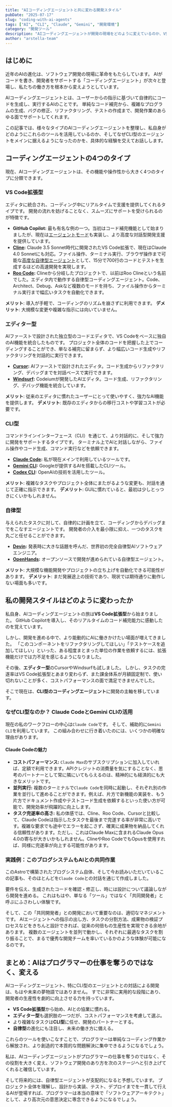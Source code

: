 ```yaml
---
title: "AIコーディングエージェントと共に変わる開発スタイル"
pubDate: "2025-07-17"
slug: "coding-with-ai-agents"
tags: ["AI", "CLI", "Claude", "Gemini", "開発環境"]
category: "開発ツール"
description: "AIコーディングエージェントが開発の現場をどのように変えているのか、VS Code拡張型、エディター型、CLI型、自律型の4つのタイプを比較し、私自身の活用法を紹介します。"
author: "arstella-team"
---
```


## はじめに

近年のAIの進化は、ソフトウェア開発の現場に革命をもたらしています。
AIがコードを書き、開発者をサポートする「コーディングエージェント」が次々と登場し、私たちの働き方を根本から変えようとしています。

AIコーディングエージェントとは、ユーザーからの指示に基づいて自律的にコードを生成し、実行するAIのことです。
単純なコード補完から、複雑なプログラムの生成、バグの修正、リファクタリング、テストの作成まで、開発作業のあらゆる面でサポートしてくれます。

この記事では、様々なタイプのAIコーディングエージェントを整理し、私自身がどのようにこれらのツールを活用しているのか、そしてなぜCLI型のエージェントをメインに据えるようになったのかを、具体的な経験を交えてお話しします。

## コーディングエージェントの4つのタイプ

現在、AIコーディングエージェントは、その機能や操作性から大きく4つのタイプに分類できます。

### VS Code拡張型

エディタに統合され、コーディング中にリアルタイムで支援を提供してくれるタイプです。
開発の流れを妨げることなく、スムーズにサポートを受けられるのが特徴です。

- **GitHub Copilot:** 最も有名な例の一つ。当初はコード補完機能として始まりましたが、現在は[エージェントモード](https://learn.microsoft.com/ja-jp/visualstudio/ide/copilot-agent-mode?view=vs-2022)も実装し、より高度な対話型開発支援を提供しています。
- **[Cline](https://github.com/cline/cline):** Claude 3.5 Sonnet時代に開発されたVS Code拡張で、現在はClaude 4.0 Sonnetにも対応。ファイル操作、ターミナル実行、ブラウザ操作まで可能な[高度な自律型エージェント](https://zenn.dev/mizchi/articles/all-in-on-cline)として、15分で700行のコードとテストを生成するほどの高速開発を実現します。
- **[Roo Code](https://github.com/RooCodeInc/Roo-Code):** Clineから分岐したプロジェクトで、以前はRoo Clineという名前でした。エディタ内で動作する自律型コーディングエージェント。Code、Architect、Debug、Askなど複数のモードを持ち、ファイル操作からターミナル実行まで幅広いタスクを自動化できます。

**メリット**: 導入が手軽で、コーディングのリズムを崩さずに利用できます。
**デメリット**: 大規模な変更や複雑な指示には向いていません。

### エディター型

AIファーストで設計された独立型のコードエディタで、VS Codeをベースに独自のAI機能を統合したものです。
プロジェクト全体のコードを把握した上でコーディングすることができ、単なる補完に留まらず、より幅広いコード生成やリファクタリングを対話的に実行できます。

- **[Cursor](https://cursor.com/ja):** AIファーストで設計されたエディタ。コード生成からリファクタリング、デバッグまでを対話ベースで実行できます。
- **[Windsurf](https://windsurf.com/):** Codeiumが開発したAIエディタ。コード生成、リファクタリング、デバッグ機能を統合しています。

**メリット**: 従来のエディタに慣れたユーザーにとって使いやすく、強力なAI機能を提供します。
**デメリット**: 既存のエディタからの移行コストや学習コストが必要です。

### CLI型

コマンドラインインターフェース（CLI）を通じて、より対話的に、そして強力に開発をサポートするタイプです。
ターミナル上でAIと対話しながら、ファイル操作やコード生成、コマンド実行などを依頼できます。

- **[Claude Code](https://docs.anthropic.com/ja/docs/claude-code/overview):** 私が現在メインで利用しているツールです。
- **[Gemini CLI](https://cloud.google.com/blog/ja/topics/developers-practitioners/introducing-gemini-cli/):** Googleが提供するAIを搭載したCLIツール。
- **[Codex CLI](https://help.openai.com/en/articles/11096431-openai-codex-cli-getting-started):** OpenAIの技術を活用したツール。

**メリット**: 複雑なタスクやプロジェクト全体にまたがるような変更も、対話を通じて正確に指示できます。
**デメリット**: GUIに慣れていると、最初は少しとっつきにくいかもしれません。

### 自律型

与えられたタスクに対して、自律的に計画を立て、コーディングからデバッグまでをこなすエージェントです。
開発者の介入を最小限に抑え、一つのタスクを丸ごと任せることができます。

- **[Devin](https://devin.ai/):** 発表時に大きな話題を呼んだ、世界初の完全自律型AIソフトウェアエンジニア。
- **[OpenHands](https://github.com/All-Hands-AI/OpenHands):** オープンソースで開発が進められている自律型エージェント。

**メリット**: 大規模な機能開発やプロジェクトの立ち上げを自動化できる可能性があります。
**デメリット**: まだ発展途上の技術であり、現状では期待通りに動作しない場面も多いです。

## 私の開発スタイルはどのように変わったか

私自身、AIコーディングエージェントの旅は**VS Code拡張型**から始まりました。
GitHub Copilotを導入し、そのリアルタイムのコード補完能力に感動したのを覚えています。

しかし、開発を進める中で、より能動的にAIに働きかけたい場面が増えてきました。
「このコンポーネントをリファクタリングしてほしい」「テストケースを追加してほしい」といった、ある程度まとまった単位の作業を依頼するには、拡張機能だけでは力不足を感じるようになりました。

その後、**エディター型**のCursorやWindsurfも試しました。
しかし、タスクの完遂率はVS Code拡張型とあまり変わらず、また課金体系が月額固定制で、使い切れないことが多く、コストパフォーマンスの面で満足できませんでした。

そこで現在は、**CLI型のコーディングエージェント**に開発の主軸を移しています。

### なぜCLI型なのか？ Claude CodeとGemini CLIの活用

現在の私のワークフローの中心は`Claude Code`です。
そして、補助的に`Gemini CLI`を利用しています。
この組み合わせに行き着いたのには、いくつかの明確な理由があります。

#### Claude Codeの魅力

- **コストパフォーマンス:** `Claude Max`のサブスクリプションに加入していれば、定額で利用できます。APIクレジットの消費量を気にすることなく、思考のパートナーとして常に隣にいてもらえるのは、精神的にも経済的にも大きなメリットです。
- **並列実行:** 複数のターミナルで`Claude Code`を同時に起動し、それぞれ別の作業を並行して進めることができます。例えば、片方で新機能の実装を、もう片方でドキュメント作成やテストコード生成を依頼するといった使い方が可能で、開発効率が飛躍的に向上します。
- **タスク完遂率の高さ:** 私の体感では、Cline、Roo Code、Cursorと比較して、Claude Codeは指示したタスクを最後まで完遂する率が非常に高いです。複雑な要求でも途中でエラーを起こさず、確実に成果物を納品してくれる信頼性があります。ただし、これはClaude Maxに含まれるClaude Opus 4.0の寄与が大きいかもしれません。ClineやRoo CodeでもOpusを使用すれば、同様に完遂率が向上する可能性があります。

### 実践例：このブログシステムもAIとの共同作業

このAstroで構築されたブログシステム自体、そして今お読みいただいているこの記事も、そのほとんどを`Claude Code`との対話を通じて作成しました。

要件を伝え、生成されたコードを確認・修正し、時には設計について議論しながら開発を進める。
これはもはや、単なる「ツール」ではなく「共同開発者」と呼ぶにふさわしい体験です。

そして、この「共同開発者」との開発において重要なのは、適切なマネジメントです。
AIエージェントへの指示の出し方、タスクの分割方法、成果物の検証プロセスなどをきちんと設計できれば、従来の何倍もの生産性を実現できる余地があります。
複数のエージェントを並列で動かし、それぞれに最適なタスクを割り振ることで、まるで優秀な開発チームを率いているかのような体験が可能になるのです。

## まとめ：AIはプログラマーの仕事を奪うのではなく、変える

AIコーディングエージェント、特にCLI型のエージェントとの対話による開発は、もはや未来の夢物語ではありません。
すでに非常に実用的な段階にあり、開発者の生産性を劇的に向上させる力を持っています。

- **VS Code拡張型**から始め、AIとの協業に慣れる。
- **エディター型**も選択肢の一つだが、コストパフォーマンスを考慮して選ぶ。
- より複雑なタスクは**CLI型**に任せ、開発のパートナーとする。
- **自律型**の進化にも注目し、未来の働き方に備える。

これらのツールを使いこなすことで、プログラマーは単純なコーディング作業から解放され、より創造的で本質的な問題解決に集中できるようになるでしょう。

私は、AIコーディングエージェントがプログラマーの仕事を奪うのではなく、その役割を大きく変え、ソフトウェア開発のあり方を次のステージへと引き上げてくれると確信しています。

そして将来的には、自律型エージェントが支配的になると予想しています。
プロジェクト全体を理解し、設計から実装、テスト、デプロイまでを一貫して行えるAIが登場すれば、プログラマーは本当の意味で「ソフトウェアアーキテクト」として、より高次元の意思決定に専念できるようになるでしょう。
